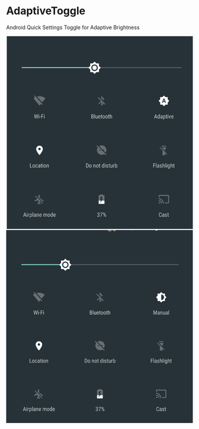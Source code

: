 # AdaptiveToggle
Android Quick Settings Toggle for Adaptive Brightness


![screenshot](https://github.com/Kennyc1012/AdaptiveToggle/raw/master/screen%20shots/ss_1.png)
![screenshot](https://github.com/Kennyc1012/AdaptiveToggle/raw/master/screen%20shots/ss_2.png)
